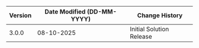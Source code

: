 | **Version** | **Date Modified (DD-MM-YYYY)** | **Change History**                                                 								 |
|-------------|--------------------------------|-----------------------------------------------------------------------------------------------------| 
| 3.0.0       | 08-10-2025                     | Initial Solution Release																		  	 |